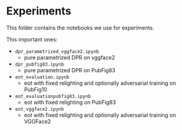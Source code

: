 # Experiments

This folder contains the notebooks we use for experiments.

This important ones:

- `dpr_parametrized_vggface2.ipynb`
    - pure parametrized DPR on vggface2
- `dpr_pubfig83.ipynb`
    - pure parametrized DPR on PubFig83
- `eot_evaluation.ipynb`
    - eot with fixed relighting and optionally adversarial training on PubFig10
- `eot_evaluationpubfig83.ipynb`
    - eot with fixed relighting on PubFig83
- `eot_vggface2.ipynb`
    - eot with fixed relighting and optionally adversarial training on VGGFace2
